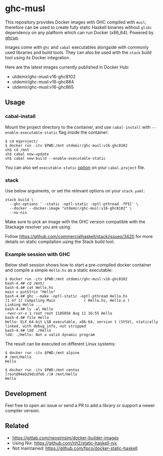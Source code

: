 <!--

WARNING: This file is auto-generated from ./update-readme.sh, modify
that instead.

-->

# ghc-musl

This repository provides Docker images with GHC compiled with `musl`;
therefore can be used to create fully static Haskell binaries without
`glibc` dependency on any platform which can run Docker (x86_64). Powered
by [ghcup](https://www.haskell.org/ghcup/).

Images come with `ghc` and `cabal` executables alongside with commonly
used libraries and build tools. They can also be used with the `stack`
build tool using its Docker integration.

Here are the latest images currently published in Docker Hub:

* utdemir/ghc-musl:v16-ghc8102
* utdemir/ghc-musl:v16-ghc884
* utdemir/ghc-musl:v16-ghc865

## Usage

### cabal-install

Mount the project directory to the container, and use `cabal-install`
with `--enable-executable-static` flag inside the container:

```
$ cd myproject/
$ docker run -itv $PWD:/mnt utdemir/ghc-musl:v16-ghc8102
sh$ cd /mnt
sh$ cabal new-update
sh$ cabal new-build --enable-executable-static
```

You can also set `executable-static` [option](https://cabal.readthedocs.io/en/latest/cabal-project.html#cfg-field-executable-static) on your `cabal.project` file.

### stack

Use below arguments, or set the relevant options on your `stack.yaml`:

```
stack build \
  --ghc-options ' -static -optl-static -optl-pthread -fPIC' \
  --docker --docker-image "utdemir/ghc-musl:v16-ghc8102" \
  --no-nix
```

Make sure to pick an image with the GHC version compatible with the
Stackage resolver you are using.

Follow https://github.com/commercialhaskell/stack/issues/3420 for
more details on static compilation using the Stack build tool.

### Example session with GHC

Below shell session shows how to start a pre-compiled docker container
and compile a simple `Hello.hs` as a static executable:

```
$ docker run -itv $PWD:/mnt utdemir/ghc-musl:v16-ghc8102
bash-4.4# cd /mnt/
bash-4.4# cat Hello.hs
main = putStrLn "Hello"
bash-4.4# ghc --make -optl-static -optl-pthread Hello.hs
[1 of 1] Compiling Main             ( Hello.hs, Hello.o )
Linking Hello ...
bash-4.4# ls -al Hello
-rwxr-xr-x 1 root root 1185056 Aug 11 16:55 Hello
bash-4.4# file Hello
Hello: ELF 64-bit LSB executable, x86-64, version 1 (SYSV), statically linked, with debug_info, not stripped
bash-4.4# ldd ./Hello
ldd: ./Hello: Not a valid dynamic program
```

The result can be executed on different Linux systems:

```
$ docker run -itv $PWD:/mnt alpine
# /mnt/Hello
Hello
```

```
$ docker run -itv $PWD:/mnt centos
[root@94eb29dcdfe6 /]# /mnt/Hello
Hello
```

## Development

Feel free to open an issue or send a PR to add a library or support a
newer compiler version.

## Related

* <https://gitlab.com/neosimsim/docker-builder-images>
* Using Nix: <https://github.com/nh2/static-haskell-nix>
* Not maintained: <https://github.com/fpco/docker-static-haskell>
